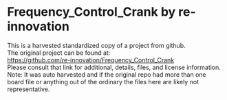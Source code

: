 
# Frequency_Control_Crank by re-innovation  
This is a harvested standardized copy of a project from github.  
The original project can be found at:  
https://github.com/re-innovation/Frequency_Control_Crank  
Please consult that link for additional, details, files, and license information.  
Note: It was auto harvested and if the original repo had more than one board file or anything out of the ordinary the files here are likely not representative.  
    